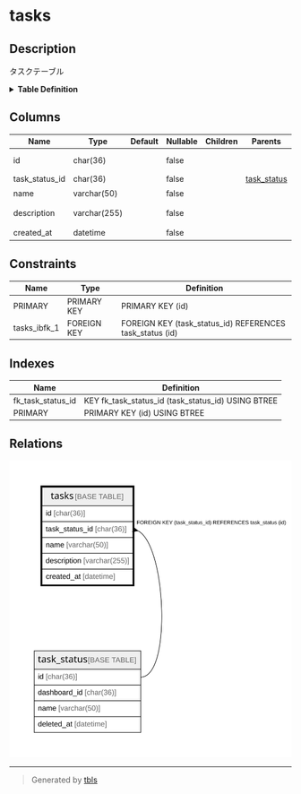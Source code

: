 # tasks

## Description

タスクテーブル

<details>
<summary><strong>Table Definition</strong></summary>

```sql
CREATE TABLE `tasks` (
  `id` char(36) COLLATE utf8mb4_general_ci NOT NULL,
  `task_status_id` char(36) COLLATE utf8mb4_general_ci NOT NULL,
  `name` varchar(50) COLLATE utf8mb4_general_ci NOT NULL,
  `description` varchar(255) COLLATE utf8mb4_general_ci NOT NULL,
  `created_at` datetime NOT NULL,
  PRIMARY KEY (`id`),
  KEY `fk_task_status_id` (`task_status_id`),
  CONSTRAINT `tasks_ibfk_1` FOREIGN KEY (`task_status_id`) REFERENCES `task_status` (`id`)
) ENGINE=InnoDB DEFAULT CHARSET=utf8mb4 COLLATE=utf8mb4_general_ci
```

</details>

## Columns

| Name | Type | Default | Nullable | Children | Parents | Comment |
| ---- | ---- | ------- | -------- | -------- | ------- | ------- |
| id | char(36) |  | false |  |  | タスクUUID |
| task_status_id | char(36) |  | false |  | [task_status](task_status.md) | 状態UUID |
| name | varchar(50) |  | false |  |  | タスク名 |
| description | varchar(255) |  | false |  |  | タスクの説明 |
| created_at | datetime |  | false |  |  | 作成日時 |

## Constraints

| Name | Type | Definition |
| ---- | ---- | ---------- |
| PRIMARY | PRIMARY KEY | PRIMARY KEY (id) |
| tasks_ibfk_1 | FOREIGN KEY | FOREIGN KEY (task_status_id) REFERENCES task_status (id) |

## Indexes

| Name | Definition |
| ---- | ---------- |
| fk_task_status_id | KEY fk_task_status_id (task_status_id) USING BTREE |
| PRIMARY | PRIMARY KEY (id) USING BTREE |

## Relations

![er](tasks.svg)

---

> Generated by [tbls](https://github.com/k1LoW/tbls)
